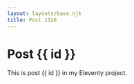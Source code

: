 ```yaml
---
layout: layouts/base.njk
title: Post 1326
---
```


# Post {{ id }}

This is post {{ id }} in my Eleventy project.
